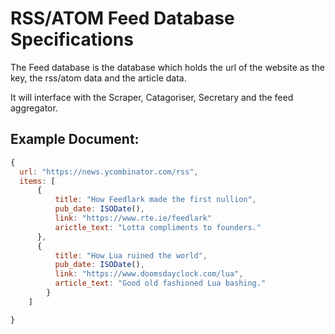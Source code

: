 # RSS/ATOM Feed Database Specifications

The Feed database is the database which holds the url of the website as the key, the rss/atom data and the article data.

It will interface with the Scraper, Catagoriser, Secretary and the feed aggregator.

## Example Document:
```js
{
  url: "https://news.ycombinator.com/rss",
  items: [
      {
          title: "How Feedlark made the first nullion",
          pub_date: ISODate(),
          link: "https://www.rte.ie/feedlark"
          arictle_text: "Lotta compliments to founders."
      },
      {
          title: "How Lua ruined the world",
          pub_date: ISODate(),
          link: "https://www.doomsdayclock.com/lua",
          article_text: "Good old fashioned Lua bashing."
        }
    ]

}
```
